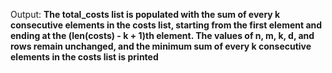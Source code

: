 Output: **The total_costs list is populated with the sum of every k consecutive elements in the costs list, starting from the first element and ending at the (len(costs) - k + 1)th element. The values of n, m, k, d, and rows remain unchanged, and the minimum sum of every k consecutive elements in the costs list is printed**